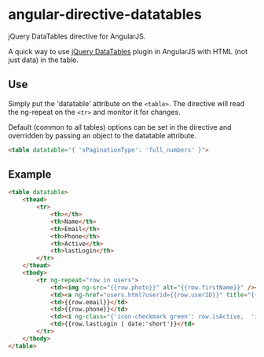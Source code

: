 angular-directive-datatables
============================

jQuery DataTables directive for AngularJS.

A quick way to use [jQuery DataTables](https://datatables.net/) plugin in AngularJS with HTML (not just data) in the table.

## Use
Simply put the 'datatable' attribute on the ```<table>```. The directive will read the ng-repeat on the ```<tr>``` and monitor it for changes.

Default (common to all tables) options can be set in the directive and overridden by passing an object to the datatable attribute.

```html
<table datatable="{ 'sPaginationType': 'full_numbers' }">
```

## Example
```html
<table datatable>
    <thead>
        <tr>
            <th></th>
            <th>Name</th>
            <th>Email</th>
            <th>Phone</th>
            <th>Active</th>
            <th>lastLogin</th>
        </tr>
    </thead>
    <tbody>
        <tr ng-repeat="row in users">
            <td><img ng-src="{{row.photo}}" alt="{{row.firstName}}" /></td>
            <td><a ng-href="users.html?userid={{row.userID}}" title="{{row.FirstName}} {{row.lastName}}">{{row.FirstName}} {{row.lastName}}</a></td>
            <td>{{row.email}}</td>
            <td>{{row.phone}}</td>
            <td><i ng-class="{'icon-checkmark green': row.isActive,  'icon-close red': !row.isActive}"></i></td>
            <td>{{row.lastLogin | date:'short'}}</td>
        </tr>
    </tbody>
</table>
```
